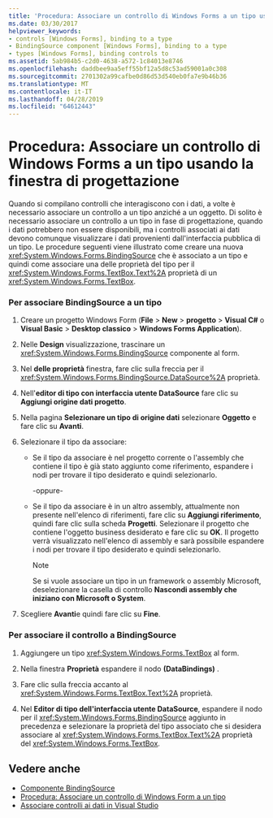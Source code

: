 ```yaml
---
title: 'Procedura: Associare un controllo di Windows Forms a un tipo usando la finestra di progettazione'
ms.date: 03/30/2017
helpviewer_keywords:
- controls [Windows Forms], binding to a type
- BindingSource component [Windows Forms], binding to a type
- types [Windows Forms], binding controls to
ms.assetid: 5ab984b5-c2d0-4638-a572-1c84013e8746
ms.openlocfilehash: daddbee9aa5eff55bf12a5d8c53ad59001a0c308
ms.sourcegitcommit: 2701302a99cafbe0d86d53d540eb0fa7e9b46b36
ms.translationtype: MT
ms.contentlocale: it-IT
ms.lasthandoff: 04/28/2019
ms.locfileid: "64612443"
---
```

# <a name="how-to-bind-a-windows-forms-control-to-a-type-using-the-designer"></a>Procedura: Associare un controllo di Windows Forms a un tipo usando la finestra di progettazione
Quando si compilano controlli che interagiscono con i dati, a volte è necessario associare un controllo a un tipo anziché a un oggetto. Di solito è necessario associare un controllo a un tipo in fase di progettazione, quando i dati potrebbero non essere disponibili, ma i controlli associati ai dati devono comunque visualizzare i dati provenienti dall'interfaccia pubblica di un tipo. Le procedure seguenti viene illustrato come creare una nuova <xref:System.Windows.Forms.BindingSource> che è associato a un tipo e quindi come associare una delle proprietà del tipo per il <xref:System.Windows.Forms.TextBox.Text%2A> proprietà di un <xref:System.Windows.Forms.TextBox>.  
  
### <a name="to-bind-the-bindingsource-to-a-type"></a>Per associare BindingSource a un tipo  
  
1. Creare un progetto Windows Form (**File** > **New** > **progetto** > **Visual C#** o **Visual Basic** > **Desktop classico** > **Windows Forms Application**).  
  
2. Nelle **Design** visualizzazione, trascinare un <xref:System.Windows.Forms.BindingSource> componente al form.  
  
3. Nel **delle proprietà** finestra, fare clic sulla freccia per il <xref:System.Windows.Forms.BindingSource.DataSource%2A> proprietà.  
  
4. Nell'**editor di tipo con interfaccia utente DataSource** fare clic su **Aggiungi origine dati progetto**.  
  
5. Nella pagina **Selezionare un tipo di origine dati** selezionare **Oggetto** e fare clic su **Avanti**.  
  
6. Selezionare il tipo da associare:  
  
    - Se il tipo da associare è nel progetto corrente o l'assembly che contiene il tipo è già stato aggiunto come riferimento, espandere i nodi per trovare il tipo desiderato e quindi selezionarlo.  
  
         -oppure-  
  
    - Se il tipo da associare è in un altro assembly, attualmente non presente nell'elenco di riferimenti, fare clic su **Aggiungi riferimento**, quindi fare clic sulla scheda **Progetti**. Selezionare il progetto che contiene l'oggetto business desiderato e fare clic su **OK**. Il progetto verrà visualizzato nell'elenco di assembly e sarà possibile espandere i nodi per trovare il tipo desiderato e quindi selezionarlo.  
  
        > [!NOTE]
        >  Se si vuole associare un tipo in un framework o assembly Microsoft, deselezionare la casella di controllo **Nascondi assembly che iniziano con Microsoft o System**.  
  
7. Scegliere **Avanti**e quindi fare clic su **Fine**.  
  
### <a name="to-bind-the-control-to-the-bindingsource"></a>Per associare il controllo a BindingSource  
  
1. Aggiungere un tipo <xref:System.Windows.Forms.TextBox> al form.  
  
2. Nella finestra **Proprietà** espandere il nodo **(DataBindings)** .  
  
3. Fare clic sulla freccia accanto al <xref:System.Windows.Forms.TextBox.Text%2A> proprietà.  
  
4. Nel **Editor di tipo dell'interfaccia utente DataSource**, espandere il nodo per il <xref:System.Windows.Forms.BindingSource> aggiunto in precedenza e selezionare la proprietà del tipo associato che si desidera associare al <xref:System.Windows.Forms.TextBox.Text%2A> proprietà del <xref:System.Windows.Forms.TextBox>.  
  
## <a name="see-also"></a>Vedere anche

- [Componente BindingSource](bindingsource-component.md)
- [Procedura: Associare un controllo di Windows Form a un tipo](how-to-bind-a-windows-forms-control-to-a-type.md)
- [Associare controlli ai dati in Visual Studio](/visualstudio/data-tools/bind-controls-to-data-in-visual-studio)
